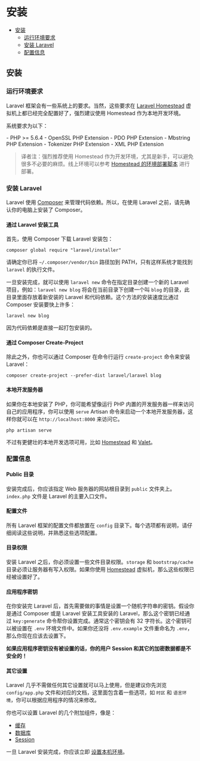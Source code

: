 # 安装

- [安装](#installation)
    - [运行环境要求](#server-requirements)
    - [安装 Laravel](#installing-laravel)
    - [配置信息](#configuration)

<a name="installation"></a>
## 安装

<a name="server-requirements"></a>
### 运行环境要求

Laravel 框架会有一些系统上的要求。当然，这些要求在 [Laravel Homestead](/docs/{{version}}/homestead) 虚拟机上都已经完全配置好了，强烈建议使用 Homestead 作为本地开发环境。

系统要求为以下：

<div class="content-list" markdown="1">
- PHP >= 5.6.4
- OpenSSL PHP Extension
- PDO PHP Extension
- Mbstring PHP Extension
- Tokenizer PHP Extension
- XML PHP Extension
</div>

> 译者注：强烈推荐使用 Homestead 作为开发环境，尤其是新手，可以避免很多不必要的麻烦。线上环境可以参考 [Homestead 的环境部署脚本](https://github.com/laravel/settler/blob/master/scripts/provision.sh) 进行部署。

<a name="installing-laravel"></a>
### 安装 Laravel

Laravel 使用 [Composer](http://getcomposer.org) 来管理代码依赖。所以，在使用 Laravel 之前，请先确认你的电脑上安装了 Composer。

#### 通过 Laravel 安装工具

首先，使用 Composer 下载 Laravel 安装包：

    composer global require "laravel/installer"

请确定你已将 `~/.composer/vendor/bin` 路径加到 PATH，只有这样系统才能找到 `laravel` 的执行文件。

一旦安装完成，就可以使用 `laravel new` 命令在指定目录创建一个新的 Laravel 项目，例如：`laravel new blog` 将会在当前目录下创建一个叫 `blog` 的目录，此目录里面存放着新安装的 Laravel 和代码依赖。这个方法的安装速度比通过 Composer 安装要快上许多：

    laravel new blog

因为代码依赖是直接一起打包安装的。

#### 通过 Composer Create-Project

除此之外，你也可以通过 Composer 在命令行运行 `create-project` 命令来安装 Laravel：

    composer create-project --prefer-dist laravel/laravel blog

#### 本地开发服务器

如果你在本地安装了 PHP，你可能希望像运行 PHP 内置的开发服务器一样来访问自己的应用程序，你可以使用 `serve` Artisan 命令来启动一个本地开发服务器，这样你就可以在 `http://localhost:8000` 来访问它。


	php artisan serve

不过有更健壮的本地开发选项可用，比如 [Homestead](/docs/{{version}}/homestead) 和 [Valet](/docs/{{version}}/valet)。


<a name="configuration"></a>
### 配置信息

#### Public 目录

安装完成后，你应该指定 Web 服务器的网站根目录到 `public` 文件夹上。`index.php` 文件是 Laravel 的主要入口文件。

#### 配置文件

所有 Laravel 框架的配置文件都放置在 `config` 目录下。每个选项都有说明，请仔细阅读这些说明，并熟悉这些选项配置。

#### 目录权限

安装 Laravel 之后，你必须设置一些文件目录权限。`storage` 和 `bootstrap/cache` 目录必须让服务器有写入权限。如果你使用 [Homestead](/docs/{{version}}/homestead) 虚拟机，那么这些权限已经被设置好了。

#### 应用程序密钥

在你安装完 Laravel 后，首先需要做的事情是设置一个随机字符串的密钥。假设你是通过 Composer 或是 Laravel 安装工具安装的 Laravel，那么这个密钥已经通过 `key:generate` 命令帮你设置完成。通常这个密钥会有 32 字符长。这个密钥可以被设置在 `.env` 环境文件中。如果你还没将 `.env.example` 文件重命名为 `.env`，那么你现在应该去设置下。

**如果应用程序密钥没有被设置的话，你的用户 Session 和其它的加密数据都是不安全的！**

#### 其它设置

Laravel 几乎不需做任何其它设置就可以马上使用，但是建议你先浏览 `config/app.php` 文件和对应的文档，这里面包含着一些选项，如 `时区` 和 `语言环境`，你可以根据应用程序的情况来修改。

你也可以设置 Laravel 的几个附加组件，像是：

- [缓存](/docs/{{version}}/cache#configuration)
- [数据库](/docs/{{version}}/database#configuration)
- [Session](/docs/{{version}}/session#configuration)

一旦 Laravel 安装完成，你应该立即 [设置本机环境](/docs/{{version}}/installation#environment-configuration)。

